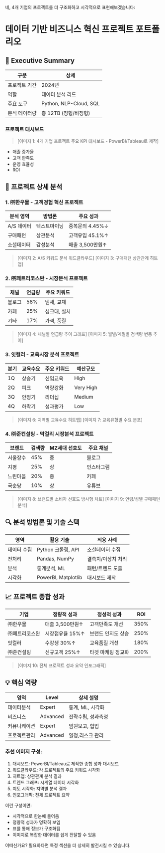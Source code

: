네, 4개 기업의 프로젝트를 더 구조화하고 시각적으로 표현해보겠습니다:

# 데이터 기반 비즈니스 혁신 프로젝트 포트폴리오

## 🎯 Executive Summary
| 구분 | 상세 |
|------|------|
| 프로젝트 기간 | 2024년 |
| 역할 | 데이터 분석 리드 |
| 주요 도구 | Python, NLP-Cloud, SQL |
| 분석 데이터량 | 총 12TB (정형/비정형) |

### 프로젝트 대시보드
> [이미지 1: 4개 기업 프로젝트 주요 KPI 대시보드 - PowerBI/Tableau로 제작]
- 매출 증가율
- 고객 만족도
- 운영 효율성
- ROI 

## 💼 프로젝트 상세 분석

### 1. ㈜한우물 - 고객경험 혁신 프로젝트

| 분석 영역 | 방법론 | 주요 성과 |
|-----------|--------|-----------|
| A/S 데이터 | 텍스트마이닝 | 중복문의 4.45%↓ |
| 구매패턴 | 상관분석 | 고객유입 45.1%↑ |
| 소셜데이터 | 감성분석 | 매출 3,500만원↑ |

> [이미지 2: A/S 키워드 분석 워드클라우드]
> [이미지 3: 구매패턴 상관관계 히트맵]

### 2. ㈜페트리코스완 - 시장분석 프로젝트

| 채널 | 언급량 | 주요 키워드 |
|------|---------|------------|
| 블로그 | 58% | 냄새, 교체 |
| 카페 | 25% | 싱크대, 설치 |
| 기타 | 17% | 가격, 품질 |

> [이미지 4: 채널별 언급량 추이 그래프]
> [이미지 5: 월별/계절별 검색량 변동 추이]

### 3. 잇컬러 - 교육시장 분석 프로젝트

| 분기 | 교육수요 | 주요 키워드 | 예산규모 |
|------|-----------|-------------|-----------|
| 1Q | 상승기 | 신입교육 | High |
| 2Q | 피크 | 역량강화 | Very High |
| 3Q | 안정기 | 리더십 | Medium |
| 4Q | 하락기 | 성과평가 | Low |

> [이미지 6: 지역별 교육수요 히트맵]
> [이미지 7: 교육유형별 수요 분포]

### 4. ㈜준컨설팅 - 막걸리 시장분석 프로젝트

| 브랜드 | 검색량 | MZ세대 선호도 | 주요 채널 |
|--------|---------|---------------|-----------|
| 서울장수 | 45% | 중 | 블로그 |
| 지평 | 25% | 상 | 인스타그램 |
| 느린마을 | 20% | 중 | 카페 |
| 국순당 | 10% | 상 | 유튜브 |

> [이미지 8: 브랜드별 소비자 선호도 방사형 차트]
> [이미지 9: 연령/성별 구매패턴 분석]

## 🔍 분석 방법론 및 기술 스택
| 영역 | 활용 기술 | 적용 사례 |
|------|------------|-----------|
| 데이터 수집 | Python 크롤링, API | 소셜데이터 수집 |
| 전처리 | Pandas, NumPy | 결측치/이상치 처리 |
| 분석 | 통계분석, ML | 패턴/트렌드 도출 |
| 시각화 | PowerBI, Matplotlib | 대시보드 제작 |

## 📈 프로젝트 종합 성과
| 기업 | 정량적 성과 | 정성적 성과 | ROI |
|------|-------------|-------------|-----|
| ㈜한우물 | 매출 3,500만원↑ | 고객만족도 개선 | 350% |
| ㈜페트리코스완 | 시장점유율 15%↑ | 브랜드 인지도 상승 | 250% |
| 잇컬러 | 수강생 30%↑ | 교육품질 개선 | 180% |
| ㈜준컨설팅 | 신규고객 25%↑ | 타겟 마케팅 정교화 | 200% |

> [이미지 10: 전체 프로젝트 성과 요약 인포그래픽]

## 💡 핵심 역량
| 영역 | Level | 상세 설명 |
|------|--------|-----------|
| 데이터분석 | Expert | 통계, ML, 시각화 |
| 비즈니스 | Advanced | 전략수립, 성과측정 |
| 커뮤니케이션 | Expert | 임원보고, 협업 |
| 프로젝트관리 | Advanced | 일정,리스크 관리 |

### 추천 이미지 구성:
1. 대시보드: PowerBI/Tableau로 제작한 종합 성과 대시보드
2. 워드클라우드: 각 프로젝트의 주요 키워드 시각화
3. 히트맵: 상관관계 분석 결과
4. 트렌드 그래프: 시계열 데이터 시각화
5. 지도 시각화: 지역별 분석 결과
6. 인포그래픽: 전체 프로젝트 요약

이런 구성이면:
- 시각적으로 한눈에 들어옴
- 정량적 성과가 명확히 보임
- 표를 통해 정보가 구조화됨
- 이미지로 복잡한 데이터를 쉽게 전달할 수 있음

어떠신가요? 필요하다면 특정 섹션을 더 상세히 발전시킬 수 있습니다.
